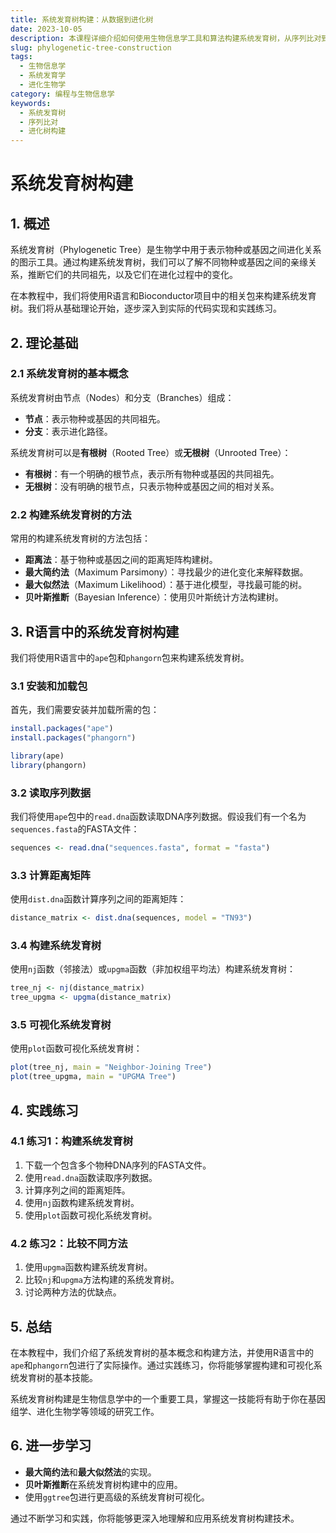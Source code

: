 ```yaml
---
title: 系统发育树构建：从数据到进化树
date: 2023-10-05
description: 本课程详细介绍如何使用生物信息学工具和算法构建系统发育树，从序列比对到树形图的生成，帮助你理解物种间的进化关系。
slug: phylogenetic-tree-construction
tags:
  - 生物信息学
  - 系统发育学
  - 进化生物学
category: 编程与生物信息学
keywords:
  - 系统发育树
  - 序列比对
  - 进化树构建
---
```


# 系统发育树构建

## 1. 概述

系统发育树（Phylogenetic Tree）是生物学中用于表示物种或基因之间进化关系的图示工具。通过构建系统发育树，我们可以了解不同物种或基因之间的亲缘关系，推断它们的共同祖先，以及它们在进化过程中的变化。

在本教程中，我们将使用R语言和Bioconductor项目中的相关包来构建系统发育树。我们将从基础理论开始，逐步深入到实际的代码实现和实践练习。

## 2. 理论基础

### 2.1 系统发育树的基本概念

系统发育树由节点（Nodes）和分支（Branches）组成：
- **节点**：表示物种或基因的共同祖先。
- **分支**：表示进化路径。

系统发育树可以是**有根树**（Rooted Tree）或**无根树**（Unrooted Tree）：
- **有根树**：有一个明确的根节点，表示所有物种或基因的共同祖先。
- **无根树**：没有明确的根节点，只表示物种或基因之间的相对关系。

### 2.2 构建系统发育树的方法

常用的构建系统发育树的方法包括：
- **距离法**：基于物种或基因之间的距离矩阵构建树。
- **最大简约法**（Maximum Parsimony）：寻找最少的进化变化来解释数据。
- **最大似然法**（Maximum Likelihood）：基于进化模型，寻找最可能的树。
- **贝叶斯推断**（Bayesian Inference）：使用贝叶斯统计方法构建树。

## 3. R语言中的系统发育树构建

我们将使用R语言中的`ape`包和`phangorn`包来构建系统发育树。

### 3.1 安装和加载包

首先，我们需要安装并加载所需的包：

```r
install.packages("ape")
install.packages("phangorn")

library(ape)
library(phangorn)
```

### 3.2 读取序列数据

我们将使用`ape`包中的`read.dna`函数读取DNA序列数据。假设我们有一个名为`sequences.fasta`的FASTA文件：

```r
sequences <- read.dna("sequences.fasta", format = "fasta")
```

### 3.3 计算距离矩阵

使用`dist.dna`函数计算序列之间的距离矩阵：

```r
distance_matrix <- dist.dna(sequences, model = "TN93")
```

### 3.4 构建系统发育树

使用`nj`函数（邻接法）或`upgma`函数（非加权组平均法）构建系统发育树：

```r
tree_nj <- nj(distance_matrix)
tree_upgma <- upgma(distance_matrix)
```

### 3.5 可视化系统发育树

使用`plot`函数可视化系统发育树：

```r
plot(tree_nj, main = "Neighbor-Joining Tree")
plot(tree_upgma, main = "UPGMA Tree")
```

## 4. 实践练习

### 4.1 练习1：构建系统发育树

1. 下载一个包含多个物种DNA序列的FASTA文件。
2. 使用`read.dna`函数读取序列数据。
3. 计算序列之间的距离矩阵。
4. 使用`nj`函数构建系统发育树。
5. 使用`plot`函数可视化系统发育树。

### 4.2 练习2：比较不同方法

1. 使用`upgma`函数构建系统发育树。
2. 比较`nj`和`upgma`方法构建的系统发育树。
3. 讨论两种方法的优缺点。

## 5. 总结

在本教程中，我们介绍了系统发育树的基本概念和构建方法，并使用R语言中的`ape`和`phangorn`包进行了实际操作。通过实践练习，你将能够掌握构建和可视化系统发育树的基本技能。

系统发育树构建是生物信息学中的一个重要工具，掌握这一技能将有助于你在基因组学、进化生物学等领域的研究工作。

## 6. 进一步学习

- **最大简约法**和**最大似然法**的实现。
- **贝叶斯推断**在系统发育树构建中的应用。
- 使用`ggtree`包进行更高级的系统发育树可视化。

通过不断学习和实践，你将能够更深入地理解和应用系统发育树构建技术。